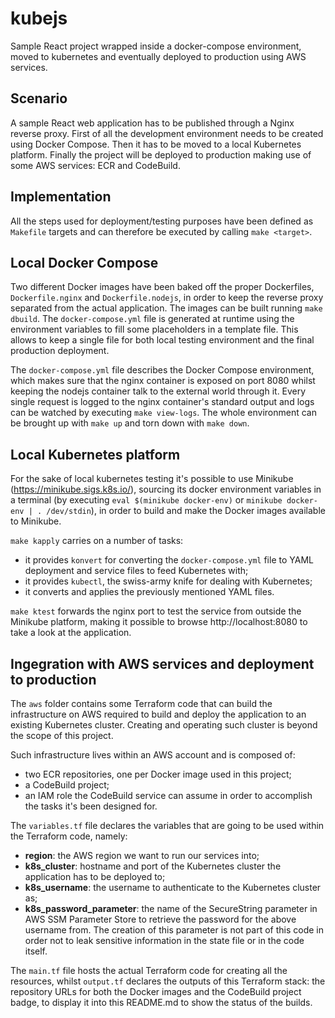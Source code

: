 # kubejs

Sample React project wrapped inside a docker-compose environment, moved to kubernetes and eventually deployed to production using AWS services.

## Scenario

A sample React web application has to be published through a Nginx reverse proxy. First of all the development environment needs to be created using Docker Compose. Then it has to be moved to a local Kubernetes platform. Finally the project will be deployed to production making use of some AWS services: ECR and CodeBuild.

## Implementation

All the steps used for deployment/testing purposes have been defined as `Makefile` targets and can therefore be executed by calling `make <target>`.

## Local Docker Compose

Two different Docker images have been baked off the proper Dockerfiles, `Dockerfile.nginx` and `Dockerfile.nodejs`, in order to keep the reverse proxy separated from the actual application. The images can be built running `make dbuild`. The `docker-compose.yml` file is generated at runtime using the environment variables to fill some placeholders in a template file. This allows to keep a single file for both local testing environment and the final production deployment.

The `docker-compose.yml` file describes the Docker Compose environment, which makes sure that the nginx container is exposed on port 8080 whilst keeping the nodejs container talk to the external world through it. Every single request is logged to the nginx container's standard output and logs can be watched by executing `make view-logs`. The whole environment can be brought up with `make up` and torn down with `make down`.

## Local Kubernetes platform

For the sake of local kubernetes testing it's possible to use Minikube (https://minikube.sigs.k8s.io/), sourcing its docker environment variables in a terminal (by executing `eval $(minikube docker-env)` or `minikube docker-env | . /dev/stdin`), in order to build and make the Docker images available to Minikube.

`make kapply` carries on a number of tasks:
* it provides `konvert` for converting the `docker-compose.yml` file to YAML deployment and service files to feed Kubernetes with;
* it provides `kubectl`, the swiss-army knife for dealing with Kubernetes;
* it converts and applies the previously mentioned YAML files.

`make ktest` forwards the nginx port to test the service from outside the Minikube platform, making it possible to browse http://localhost:8080 to take a look at the application.

## Ingegration with AWS services and deployment to production

The `aws` folder contains some Terraform code that can build the infrastructure on AWS required to build and deploy the application to an existing Kubernetes cluster. Creating and operating such cluster is beyond the scope of this project.

Such infrastructure lives within an AWS account and is composed of:
* two ECR repositories, one per Docker image used in this project;
* a CodeBuild project;
* an IAM role the CodeBuild service can assume in order to accomplish the tasks it's been designed for.

The `variables.tf` file declares the variables that are going to be used within the Terraform code, namely:
* **region**: the AWS region we want to run our services into;
* **k8s_cluster**: hostname and port of the Kubernetes cluster the application has to be deployed to;
* **k8s_username**: the username to authenticate to the Kubernetes cluster as;
* **k8s_password_parameter**: the name of the SecureString parameter in AWS SSM Parameter Store to retrieve the password for the above username from. The creation of this parameter is not part of this code in order not to leak sensitive information in the state file or in the code itself.

The `main.tf` file hosts the actual Terraform code for creating all the resources, whilst `output.tf` declares the outputs of this Terraform stack: the repository URLs for both the Docker images and the CodeBuild project badge, to display it into this README.md to show the status of the builds.
